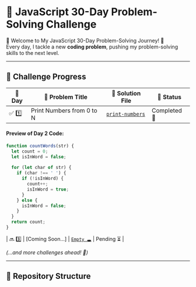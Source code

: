 # 🚀 JavaScript 30-Day Problem-Solving Challenge  

🚀 Welcome to My JavaScript 30-Day Problem-Solving Journey! 🎯  
Every day, I tackle a new **coding problem**, pushing my problem-solving skills to the next level.  

---
## 📅 Challenge Progress  

| 🔢 Day | 📌 Problem Title | 📂 Solution File | 📆 Status |
|----|---------------------------|-------------------|--------|
| ✅ 1️⃣  | Print Numbers from 0 to N | [`print-numbers`](day1.js) | Completed 🎯 |
#### Preview of Day 2 Code:
```javascript
function countWords(str) {
  let count = 0;
  let isInWord = false;
  
  for (let char of str) {
    if (char !== ' ') {
      if (!isInWord) {
        count++;
        isInWord = true;
      }
    } else {
      isInWord = false;
    }
  }
  return count;
}
```
| 🔜 3️⃣  | [Coming Soon...] | [`Empty 🕳️`](#) | Pending ⏳ |
<!-- 
| 🔜 4️⃣  | [Coming Soon...] | [`Empty 🕳️`](#) | Pending ⏳ |
| 🔜 5️⃣  | [Coming Soon...] | [`Empty 🕳️`](#) | Pending ⏳ |
| 🔜 6️⃣  | [Coming Soon...] | [`Empty 🕳️`](#) | Pending ⏳ |
| 🔜 7️⃣  | [Coming Soon...] | [`Empty 🕳️`](#) | Pending ⏳ |
| 🔜 8️⃣  | [Coming Soon...] | [`Empty 🕳️`](#) | Pending ⏳ |
| 🔜 9️⃣  | [Coming Soon...] | [`Empty 🕳️`](#) | Pending ⏳ |
| 🔜 🔟  | [Coming Soon...] | [`Empty 🕳️`](#) | Pending ⏳ |
| 🔜 1️⃣1️⃣ | [Coming Soon...] | [`Empty 🕳️`](#) | Pending ⏳ |
| 🔜 1️⃣2️⃣ | [Coming Soon...] | [`Empty 🕳️`](#) | Pending ⏳ |
| 🔜 1️⃣3️⃣ | [Coming Soon...] | [`Empty 🕳️`](#) | Pending ⏳ |
| 🔜 1️⃣4️⃣ | [Coming Soon...] | [`Empty 🕳️`](#) | Pending ⏳ |
| 🔜 1️⃣5️⃣ | [Coming Soon...] | [`Empty 🕳️`](#) | Pending ⏳ |
| 🔜 1️⃣6️⃣ | [Coming Soon...] | [`Empty 🕳️`](#) | Pending ⏳ |
| 🔜 1️⃣7️⃣ | [Coming Soon...] | [`Empty 🕳️`](#) | Pending ⏳ |
| 🔜 1️⃣8️⃣ | [Coming Soon...] | [`Empty 🕳️`](#) | Pending ⏳ |
| 🔜 1️⃣9️⃣ | [Coming Soon...] | [`Empty 🕳️`](#) | Pending ⏳ |
| 🔜 2️⃣0️⃣ | [Coming Soon...] | [`Empty 🕳️`](#) | Pending ⏳ |
| 🔜 2️⃣1️⃣ | [Coming Soon...] | [`Empty 🕳️`](#) | Pending ⏳ |
| 🔜 2️⃣2️⃣ | [Coming Soon...] | [`Empty 🕳️`](#) | Pending ⏳ |
| 🔜 2️⃣3️⃣ | [Coming Soon...] | [`Empty 🕳️`](#) | Pending ⏳ |
| 🔜 2️⃣4️⃣ | [Coming Soon...] | [`Empty 🕳️`](#) | Pending ⏳ |
| 🔜 2️⃣5️⃣ | [Coming Soon...] | [`Empty 🕳️`](#) | Pending ⏳ |
| 🔜 2️⃣6️⃣ | [Coming Soon...] | [`Empty 🕳️`](#) | Pending ⏳ |
| 🔜 2️⃣7️⃣ | [Coming Soon...] | [`Empty 🕳️`](#) | Pending ⏳ |
| 🔜 2️⃣8️⃣ | [Coming Soon...] | [`Empty 🕳️`](#) | Pending ⏳ |
| 🔜 2️⃣9️⃣ | [Coming Soon...] | [`Empty 🕳️`](#) | Pending ⏳ |
| 🔜 3️⃣0️⃣ | [Coming Soon...] | [`Empty 🕳️`](#) | Pending ⏳ |
-->


_(...and more challenges ahead! 💪)_  

---

## 📂 Repository Structure  

